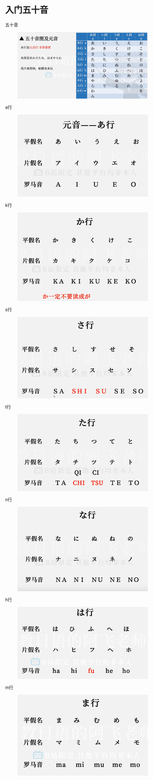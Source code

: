 # 入门五十音

五十音

<div data-full-width="false">

<figure><img src="../../.gitbook/assets/image.png" alt=""><figcaption></figcaption></figure>

</div>

a行

<figure><img src="../../.gitbook/assets/image (1) (2) (1).png" alt=""><figcaption></figcaption></figure>

k行

<figure><img src="../../.gitbook/assets/image (2).png" alt=""><figcaption></figcaption></figure>

s行

<figure><img src="../../.gitbook/assets/image (1) (2).png" alt=""><figcaption></figcaption></figure>

t行

<figure><img src="../../.gitbook/assets/image (1).png" alt=""><figcaption></figcaption></figure>

n行

<figure><img src="../../.gitbook/assets/image (6).png" alt=""><figcaption></figcaption></figure>

h行

<figure><img src="../../.gitbook/assets/image (7).png" alt=""><figcaption></figcaption></figure>

m行

<figure><img src="../../.gitbook/assets/image (8).png" alt=""><figcaption></figcaption></figure>
